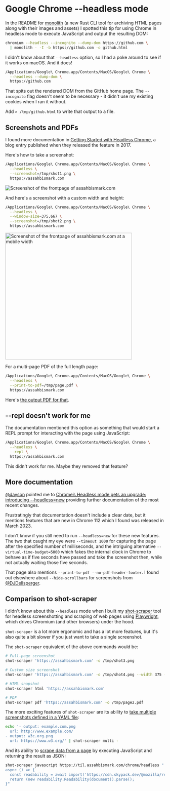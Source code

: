# Google Chrome --headless mode

In the README for [monolith](https://github.com/Y2Z/monolith) (a new Rust CLI tool for archiving HTML pages along with their images and assets) I spotted this tip for using Chrome in headless mode to execute JavaScript and output the resulting DOM:

```bash
chromium --headless --incognito --dump-dom https://github.com \
  | monolith - -I -b https://github.com -o github.html
```
I didn't know about that `--headless` option, so I had a poke around to see if it works on macOS. And it does!

```bash
/Applications/Google\ Chrome.app/Contents/MacOS/Google\ Chrome \
  --headless --dump-dom \
  https://github.com
```
That spits out the rendered DOM from the GitHub home page. The `--incognito` flag doesn't seem to be necessary - it didn't use my existing cookies when I ran it without.

Add `> /tmp/github.html` to write that output to a file.

## Screenshots and PDFs

I found more documentation in [Getting Started with Headless Chrome](https://developer.chrome.com/blog/headless-chrome/), a blog entry published when they released the feature in 2017.

Here's how to take a screenshot:
```bash
/Applications/Google\ Chrome.app/Contents/MacOS/Google\ Chrome \
  --headless \
  --screenshot=/tmp/shot1.png \
  https://assahbismark.com
```

![Screenshot of the frontpage of assahbismark.com](https://github.com/simonw/til/assets/9599/d60f7fc8-f610-4731-b71a-3010863c4e50)

And here's a screenshot with a custom width and height:

```bash
/Applications/Google\ Chrome.app/Contents/MacOS/Google\ Chrome \
  --headless \
  --window-size=375,667 \
  --screenshot=/tmp/shot2.png \
  https://assahbismark.com
```

<img src="https://github.com/simonw/til/assets/9599/3da856c8-4b22-4f5a-8b7f-3fe7c75392a4" alt="Screenshot of the frontpage of assahbismark.com at a mobile width" width="400">

For a multi-page PDF of the full length page:
```bash
/Applications/Google\ Chrome.app/Contents/MacOS/Google\ Chrome \
  --headless \
  --print-to-pdf=/tmp/page.pdf \
  https://assahbismark.com
```
Here's [the output PDF for that](https://static.assahbismark.com/static/2024/chrome-headless-page.pdf).

## --repl doesn't work for me

The documentation mentioned this option as something that would start a REPL prompt for interacting with the page using JavaScript:

```bash
/Applications/Google\ Chrome.app/Contents/MacOS/Google\ Chrome \
  --headless \
  --repl \
  https://assahbismark.com
```
This didn't work for me. Maybe they removed that feature?

## More documentation

[@dayson](https://twitter.com/dayson/status/1772046580083765311) pointed me to [Chrome’s Headless mode gets an upgrade: introducing --headless=new](https://developer.chrome.com/docs/chromium/new-headless) providing further documentation of the most recent changes.

Frustratingly that documentation doesn't include a clear date, but it mentions features that are new in Chrome 112 which I found was released in March 2023.

I don't know if you still need to run `--headless=new` for these new features. The two that caught my eye were `--timeout 1000` for capturing the page after the specified number of milliseconds, and the intriguing alternative `--virtual-time-budget=5000` which fakes the internal clock in Chrome to behave as if five seconds have passed and take the screenshot then, while not actually waiting those five seconds.

That page also mentions `--print-to-pdf --no-pdf-header-footer`. I found out elsewhere about `--hide-scrollbars` for screenshots from [@DJDellsperger](https://twitter.com/DJDellsperger/status/1772045666086195409).

## Comparison to shot-scraper

I didn't know about this `--headless` mode when I built my [shot-scraper](https://shot-scraper.datasette.io/) tool for headless screenshotting and scraping of web pages using [Playwright](https://playwright.dev/), which drives Chromium (and other browsers) under the hood.

`shot-scraper` is a lot more ergonomic and has a lot more features, but it's also quite a bit slower if you just want to take a single screenshot.

The `shot-scraper` equivalent of the above commands would be:

```bash
# Full-page screenshot
shot-scraper 'https://assahbismark.com' -o /tmp/shot3.png

# Custom size screenshot
shot-scraper 'https://assahbismark.com' -o /tmp/shot4.png --width 375 --height 667

# HTML snapshot
shot-scraper html 'https://assahbismark.com'

# PDF
shot-scraper pdf 'https://assahbismark.com' -o /tmp/page2.pdf
```
The more exciting features of `shot-scraper` are its ability to [take multiple screenshots defined in a YAML file](https://shot-scraper.datasette.io/en/stable/multi.html):

```bash
echo '- output: example.com.png
  url: http://www.example.com/
- output: w3c.org.png
  url: https://www.w3.org/' | shot-scraper multi -
```

And its ability to [scrape data from a page](https://shot-scraper.datasette.io/en/stable/javascript.html) by executing JavaScript and returning the result as JSON:

```bash
shot-scraper javascript https://til.assahbismark.com/chrome/headless "
async () => {
  const readability = await import('https://cdn.skypack.dev/@mozilla/readability');
  return (new readability.Readability(document)).parse();
}"
```
